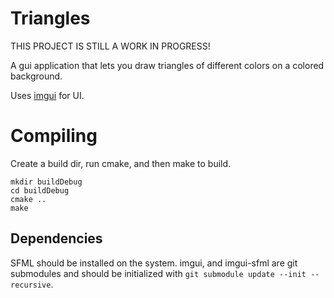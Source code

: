 # Triangles

THIS PROJECT IS STILL A WORK IN PROGRESS!

A gui application that lets you draw triangles of different colors on a colored
background.

Uses [imgui](https://github.com/ocornut/imgui) for UI.

# Compiling

Create a build dir, run cmake, and then make to build.

    mkdir buildDebug
    cd buildDebug
    cmake ..
    make

## Dependencies

SFML should be installed on the system. imgui, and imgui-sfml are git submodules
and should be initialized with `git submodule update --init --recursive`.

